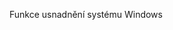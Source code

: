 <Token xmlns:xlink="http://www.w3.org/1999/xlink">Funkce usnadnění systému Windows</Token>

<!--HONumber=May16_HO1-->



